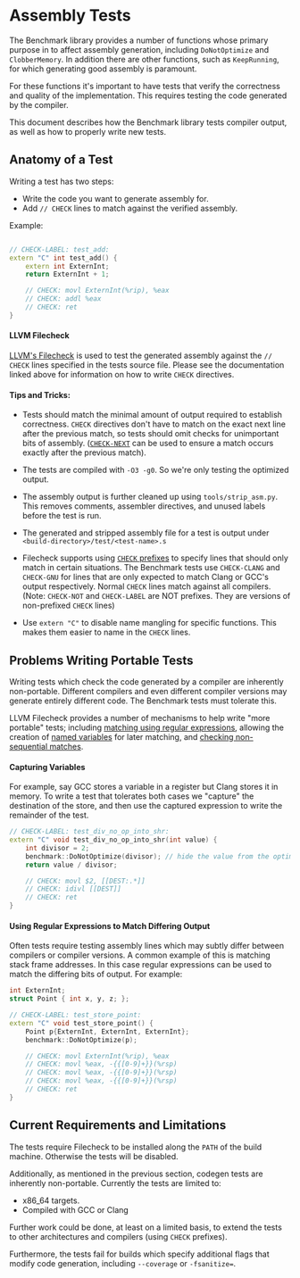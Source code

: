# Assembly Tests

The Benchmark library provides a number of functions whose primary
purpose in to affect assembly generation, including `DoNotOptimize`
and `ClobberMemory`. In addition there are other functions,
such as `KeepRunning`, for which generating good assembly is paramount.

For these functions it's important to have tests that verify the
correctness and quality of the implementation. This requires testing
the code generated by the compiler.

This document describes how the Benchmark library tests compiler output,
as well as how to properly write new tests.


## Anatomy of a Test

Writing a test has two steps:

* Write the code you want to generate assembly for.
* Add `// CHECK` lines to match against the verified assembly.

Example:
```c++

// CHECK-LABEL: test_add:
extern "C" int test_add() {
    extern int ExternInt;
    return ExternInt + 1;

    // CHECK: movl ExternInt(%rip), %eax
    // CHECK: addl %eax
    // CHECK: ret
}

```

#### LLVM Filecheck

[LLVM's Filecheck](https://llvm.org/docs/CommandGuide/FileCheck.html)
is used to test the generated assembly against the `// CHECK` lines
specified in the tests source file. Please see the documentation
linked above for information on how to write `CHECK` directives.

#### Tips and Tricks:

* Tests should match the minimal amount of output required to establish
correctness. `CHECK` directives don't have to match on the exact next line
after the previous match, so tests should omit checks for unimportant
bits of assembly. ([`CHECK-NEXT`](https://llvm.org/docs/CommandGuide/FileCheck.html#the-check-next-directive)
can be used to ensure a match occurs exactly after the previous match).

* The tests are compiled with `-O3 -g0`. So we're only testing the
optimized output.

* The assembly output is further cleaned up using `tools/strip_asm.py`.
This removes comments, assembler directives, and unused labels before
the test is run.

* The generated and stripped assembly file for a test is output under
`<build-directory>/test/<test-name>.s`

* Filecheck supports using [`CHECK` prefixes](https://llvm.org/docs/CommandGuide/FileCheck.html#cmdoption-check-prefixes)
to specify lines that should only match in certain situations.
The Benchmark tests use `CHECK-CLANG` and `CHECK-GNU` for lines that
are only expected to match Clang or GCC's output respectively. Normal
`CHECK` lines match against all compilers. (Note: `CHECK-NOT` and
`CHECK-LABEL` are NOT prefixes. They are versions of non-prefixed
`CHECK` lines)

* Use `extern "C"` to disable name mangling for specific functions. This
makes them easier to name in the `CHECK` lines.


## Problems Writing Portable Tests

Writing tests which check the code generated by a compiler are
inherently non-portable. Different compilers and even different compiler
versions may generate entirely different code. The Benchmark tests
must tolerate this.

LLVM Filecheck provides a number of mechanisms to help write
"more portable" tests; including [matching using regular expressions](https://llvm.org/docs/CommandGuide/FileCheck.html#filecheck-pattern-matching-syntax),
allowing the creation of [named variables](https://llvm.org/docs/CommandGuide/FileCheck.html#filecheck-variables)
for later matching, and [checking non-sequential matches](https://llvm.org/docs/CommandGuide/FileCheck.html#the-check-dag-directive).

#### Capturing Variables

For example, say GCC stores a variable in a register but Clang stores
it in memory. To write a test that tolerates both cases we "capture"
the destination of the store, and then use the captured expression
to write the remainder of the test.

```c++
// CHECK-LABEL: test_div_no_op_into_shr:
extern "C" void test_div_no_op_into_shr(int value) {
    int divisor = 2;
    benchmark::DoNotOptimize(divisor); // hide the value from the optimizer
    return value / divisor;

    // CHECK: movl $2, [[DEST:.*]]
    // CHECK: idivl [[DEST]]
    // CHECK: ret
}
```

#### Using Regular Expressions to Match Differing Output

Often tests require testing assembly lines which may subtly differ
between compilers or compiler versions. A common example of this
is matching stack frame addresses. In this case regular expressions
can be used to match the differing bits of output. For example:

```c++
int ExternInt;
struct Point { int x, y, z; };

// CHECK-LABEL: test_store_point:
extern "C" void test_store_point() {
    Point p{ExternInt, ExternInt, ExternInt};
    benchmark::DoNotOptimize(p);

    // CHECK: movl ExternInt(%rip), %eax
    // CHECK: movl %eax, -{{[0-9]+}}(%rsp)
    // CHECK: movl %eax, -{{[0-9]+}}(%rsp)
    // CHECK: movl %eax, -{{[0-9]+}}(%rsp)
    // CHECK: ret
}
```

## Current Requirements and Limitations

The tests require Filecheck to be installed along the `PATH` of the
build machine. Otherwise the tests will be disabled.

Additionally, as mentioned in the previous section, codegen tests are
inherently non-portable. Currently the tests are limited to:

* x86_64 targets.
* Compiled with GCC or Clang

Further work could be done, at least on a limited basis, to extend the
tests to other architectures and compilers (using `CHECK` prefixes).

Furthermore, the tests fail for builds which specify additional flags
that modify code generation, including `--coverage` or `-fsanitize=`.


